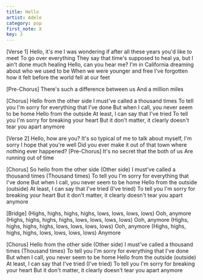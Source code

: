 ```yaml
---
title: Hello
artist: Adele
category: pop
first_note: X
key: J
---
```


[Verse 1]
Hello, it's me
I was wondering if after all these years you'd like to meet
To go over everything
They say that time's supposed to heal ya, but I ain't done much healing
Hello, can you hear me?
I'm in California dreaming about who we used to be
When we were younger and free
I've forgotten how it felt before the world fell at our feet

[Pre-Chorus]
There's such a difference between us
And a million miles

[Chorus]
Hello from the other side
I must've called a thousand times
To tell you I'm sorry for everything that I've done
But when I call, you never seem to be home
Hello from the outside
At least, I can say that I've tried
To tell you I'm sorry for breaking your heart
But it don't matter, it clearly doesn't tear you apart anymore

[Verse 2]
Hello, how are you?
It's so typical of me to talk about myself, I'm sorry
I hope that you're well
Did you ever make it out of that town where nothing ever happened?
[Pre-Chorus]
It's no secret that the both of us
Are running out of time

[Chorus]
So hello from the other side (Other side)
I must've called a thousand times (Thousand times)
To tell you I'm sorry for everything that I've done
But when I call, you never seem to be home
Hello from the outside (outside)
At least, I can say that I've tried (I've tried)
To tell you I'm sorry for breaking your heart
But it don't matter, it clearly doesn't tear you apart anymore

[Bridge]
(Highs, highs, highs, highs, lows, lows, lows, lows)
Ooh, anymore
(Highs, highs, highs, highs, lows, lows, lows, lows)
Ooh, anymore
(Highs, highs, highs, highs, lows, lows, lows, lows)
Ooh, anymore
(Highs, highs, highs, highs, lows, lows, lows, lows)
Anymore

[Chorus]
Hello from the other side (Other side)
I must've called a thousand times (Thousand times)
To tell you I'm sorry for everything that I've done
But when I call, you never seem to be home
Hello from the outside (outside)
At least, I can say that I've tried (I've tried)
To tell you I'm sorry for breaking your heart
But it don't matter, it clearly doesn't tear you apart anymore
